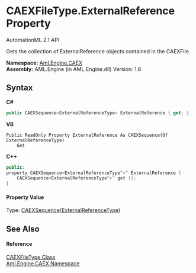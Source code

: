 # CAEXFileType.ExternalReference Property 
AutomationML 2.1 API 

Gets the collection of ExternalReference objects contained in the CAEXFile.

**Namespace:**&nbsp;<a href="N_Aml_Engine_CAEX">Aml.Engine.CAEX</a><br />**Assembly:**&nbsp;AML.Engine (in AML.Engine.dll) Version: 1.6

## Syntax

**C#**<br />
``` C#
public CAEXSequence<ExternalReferenceType> ExternalReference { get; }
```

**VB**<br />
``` VB
Public ReadOnly Property ExternalReference As CAEXSequence(Of ExternalReferenceType)
	Get
```

**C++**<br />
``` C++
public:
property CAEXSequence<ExternalReferenceType^>^ ExternalReference {
	CAEXSequence<ExternalReferenceType^>^ get ();
}
```


#### Property Value
Type: <a href="T_Aml_Engine_CAEX_CAEXSequence_1">CAEXSequence</a>(<a href="T_Aml_Engine_CAEX_ExternalReferenceType">ExternalReferenceType</a>)

## See Also


#### Reference
<a href="T_Aml_Engine_CAEX_CAEXFileType">CAEXFileType Class</a><br /><a href="N_Aml_Engine_CAEX">Aml.Engine.CAEX Namespace</a><br />